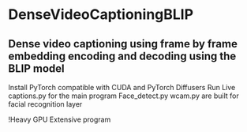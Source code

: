 # DenseVideoCaptioningBLIP
## Dense video captioning using frame by frame embedding encoding and decoding using the BLIP model

Install PyTorch compatible with CUDA and PyTorch Diffusers
Run Live captions.py for the main program
Face_detect.py
wcam.py are built for facial recognition layer

!Heavy GPU Extensive program
